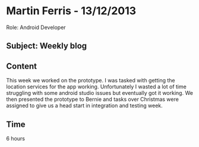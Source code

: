Martin Ferris - 13/12/2013
===============
Role: Android Developer

Subject: Weekly blog
---------------

Content
--

This week we worked on the prototype. I was tasked with getting the location services for the app working. Unfortunately I wasted a lot of time struggling with some android studio issues but eventually got it working. We then presented the prototype to Bernie and tasks over Christmas were assigned to give us a head start in integration and testing week.

Time
---
6 hours